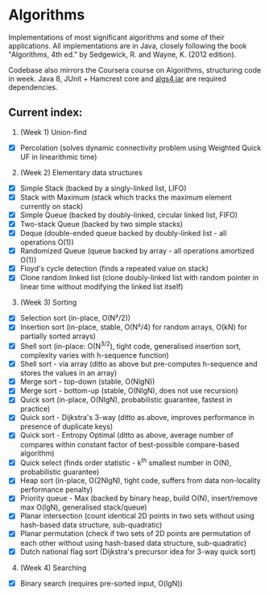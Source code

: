 # Algorithms 

Implementations of most significant algorithms and some of their applications.
All implementations are in Java, closely following the book "Algorithms, 4th ed." by Sedgewick, R. and Wayne, K. (2012 edition).

Codebase also mirrors the Coursera course on Algorithms, structuring code in week. Java 8, JUnit + Hamcrest core and [algs4.jar](http://algs4.cs.princeton.edu/code/algs4.jar) are required dependencies.

## Current index:

1. (Week 1) Union-find
  - [x] Percolation (solves dynamic connectivity problem using Weighted Quick UF in linearithmic time)
2. (Week 2) Elementary data structures
  - [x] Simple Stack (backed by a singly-linked list, LIFO)
  - [x] Stack with Maximum (stack which tracks the maximum element currently on stack)
  - [x] Simple Queue (backed by doubly-linked, circular linked list, FIFO)
  - [x] Two-stack Queue (backed by two simple stacks)
  - [x] Deque (double-ended queue backed by doubly-linked list - all operations O(1))
  - [x] Randomized Queue (queue backed by array - all operations amortized O(1))
  - [x] Floyd's cycle detection (finds a repeated value on stack)
  - [x] Clone random linked list (clone doubly-linked list with random pointer in linear time without modifying the linked list itself)
3. (Week 3) Sorting
  - [x] Selection sort (in-place, O(N²/2))
  - [x] Insertion sort (in-place, stable, O(N²/4) for random arrays, O(kN) for partially sorted arrays)
  - [x] Shell sort (in-place: O(N<sup>3/2</sup>), tight code, generalised insertion sort, complexity varies with h-sequence function)
  - [x] Shell sort - via array (ditto as above but pre-computes h-sequence and stores the values in an array)
  - [x] Merge sort - top-down (stable, O(NlgN))
  - [x] Merge sort - bottom-up (stable, O(NlgN), does not use recursion)
  - [x] Quick sort (in-place, O(NlgN), probabilistic guarantee, fastest in practice)
  - [x] Quick sort - Dijkstra's 3-way (ditto as above, improves performance in presence of duplicate keys)
  - [x] Quick sort - Entropy Optimal (ditto as above, average number of compares within constant factor of best-possible compare-based algorithm)
  - [x] Quick select (finds order statistic - k<sup>th</sup> smallest number in O(N), probabilistic guarantee)
  - [x] Heap sort (in-place, O(2NlgN), tight code, suffers from data non-locality performance penalty)
  - [x] Priority queue - Max (backed by binary heap, build O(N), insert/remove max O(lgN), generalised stack/queue)
  - [x] Planar intersection (count identical 2D points in two sets without using hash-based data structure, sub-quadratic)
  - [x] Planar permutation (check if two sets of 2D points are permutation of each other without using hash-based data structure, sub-quadratic)
  - [x] Dutch national flag sort (Dijkstra's precursor idea for 3-way quick sort)
4. (Week 4) Searching
  - [x] Binary search (requires pre-sorted input, O(lgN))